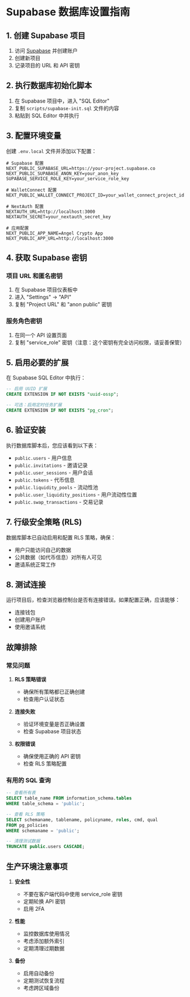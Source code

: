 # Supabase 数据库设置指南

## 1. 创建 Supabase 项目

1. 访问 [Supabase](https://supabase.com) 并创建账户
2. 创建新项目
3. 记录项目的 URL 和 API 密钥

## 2. 执行数据库初始化脚本

1. 在 Supabase 项目中，进入 "SQL Editor"
2. 复制 `scripts/supabase-init.sql` 文件的内容
3. 粘贴到 SQL Editor 中并执行

## 3. 配置环境变量

创建 `.env.local` 文件并添加以下配置：

```env
# Supabase 配置
NEXT_PUBLIC_SUPABASE_URL=https://your-project.supabase.co
NEXT_PUBLIC_SUPABASE_ANON_KEY=your_anon_key
SUPABASE_SERVICE_ROLE_KEY=your_service_role_key

# WalletConnect 配置
NEXT_PUBLIC_WALLET_CONNECT_PROJECT_ID=your_wallet_connect_project_id

# NextAuth 配置
NEXTAUTH_URL=http://localhost:3000
NEXTAUTH_SECRET=your_nextauth_secret_key

# 应用配置
NEXT_PUBLIC_APP_NAME=Angel Crypto App
NEXT_PUBLIC_APP_URL=http://localhost:3000
```

## 4. 获取 Supabase 密钥

### 项目 URL 和匿名密钥
1. 在 Supabase 项目仪表板中
2. 进入 "Settings" → "API"
3. 复制 "Project URL" 和 "anon public" 密钥

### 服务角色密钥
1. 在同一个 API 设置页面
2. 复制 "service_role" 密钥（注意：这个密钥有完全访问权限，请妥善保管）

## 5. 启用必要的扩展

在 Supabase SQL Editor 中执行：

```sql
-- 启用 UUID 扩展
CREATE EXTENSION IF NOT EXISTS "uuid-ossp";

-- 可选：启用定时任务扩展
CREATE EXTENSION IF NOT EXISTS "pg_cron";
```

## 6. 验证安装

执行数据库脚本后，您应该看到以下表：

- `public.users` - 用户信息
- `public.invitations` - 邀请记录
- `public.user_sessions` - 用户会话
- `public.tokens` - 代币信息
- `public.liquidity_pools` - 流动性池
- `public.user_liquidity_positions` - 用户流动性位置
- `public.swap_transactions` - 交易记录

## 7. 行级安全策略 (RLS)

数据库脚本已自动启用和配置 RLS 策略，确保：
- 用户只能访问自己的数据
- 公共数据（如代币信息）对所有人可见
- 邀请系统正常工作

## 8. 测试连接

运行项目后，检查浏览器控制台是否有连接错误。如果配置正确，应该能够：
- 连接钱包
- 创建用户账户
- 使用邀请系统

## 故障排除

### 常见问题

1. **RLS 策略错误**
   - 确保所有策略都已正确创建
   - 检查用户认证状态

2. **连接失败**
   - 验证环境变量是否正确设置
   - 检查 Supabase 项目状态

3. **权限错误**
   - 确保使用正确的 API 密钥
   - 检查 RLS 策略配置

### 有用的 SQL 查询

```sql
-- 查看所有表
SELECT table_name FROM information_schema.tables 
WHERE table_schema = 'public';

-- 查看 RLS 策略
SELECT schemaname, tablename, policyname, roles, cmd, qual 
FROM pg_policies 
WHERE schemaname = 'public';

-- 清理测试数据
TRUNCATE public.users CASCADE;
```

## 生产环境注意事项

1. **安全性**
   - 不要在客户端代码中使用 service_role 密钥
   - 定期轮换 API 密钥
   - 启用 2FA

2. **性能**
   - 监控数据库使用情况
   - 考虑添加额外索引
   - 定期清理过期数据

3. **备份**
   - 启用自动备份
   - 定期测试恢复流程
   - 考虑跨区域备份 